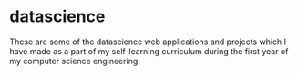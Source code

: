 # datascience
These are some of the datascience web applications and projects which I have made as a part of my self-learning curriculum during the first year of my computer science engineering.
